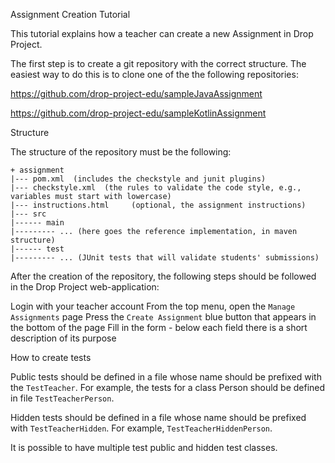 Assignment Creation Tutorial

This tutorial explains how a teacher can create a new Assignment in Drop Project.

The first step is to create a git repository with the correct structure. The easiest way to do this is to clone one of the the following repositories:

https://github.com/drop-project-edu/sampleJavaAssignment

https://github.com/drop-project-edu/sampleKotlinAssignment

Structure

The structure of the repository must be the following:

    + assignment
    |--- pom.xml  (includes the checkstyle and junit plugins)
    |--- checkstyle.xml  (the rules to validate the code style, e.g., variables must start with lowercase)
    |--- instructions.html     (optional, the assignment instructions)
    |--- src
    |------ main
    |--------- ... (here goes the reference implementation, in maven structure)
    |------ test
    |--------- ... (JUnit tests that will validate students' submissions)

After the creation of the repository, the following steps should be followed in the Drop Project web-application:

Login with your teacher account
From the top menu, open the `Manage Assignments` page
Press the `Create Assignment` blue button that appears in the bottom of the page
Fill in the form - below each field there is a short description of its purpose

How to create tests

Public tests should be defined in a file whose name should be prefixed with the `TestTeacher`. For example, the tests 
for a class Person should be defined in file `TestTeacherPerson`.

Hidden tests should be defined in a file whose name should be prefixed with `TestTeacherHidden`. For example, `TestTeacherHiddenPerson`.

It is possible to have multiple test public and hidden test classes.
